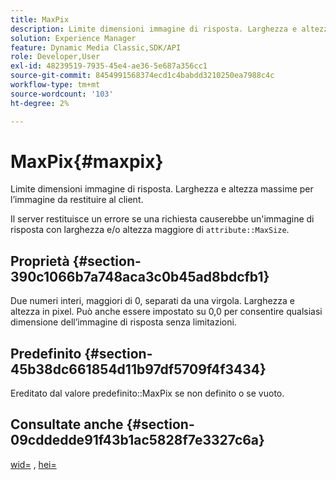```yaml
---
title: MaxPix
description: Limite dimensioni immagine di risposta. Larghezza e altezza massime per l’immagine da restituire al client.
solution: Experience Manager
feature: Dynamic Media Classic,SDK/API
role: Developer,User
exl-id: 48239519-7935-45e4-ae36-5e687a356cc1
source-git-commit: 8454991568374ecd1c4babdd3210250ea7988c4c
workflow-type: tm+mt
source-wordcount: '103'
ht-degree: 2%

---
```


# MaxPix{#maxpix}

Limite dimensioni immagine di risposta. Larghezza e altezza massime per l’immagine da restituire al client.

Il server restituisce un errore se una richiesta causerebbe un&#39;immagine di risposta con larghezza e/o altezza maggiore di `attribute::MaxSize`.

## Proprietà {#section-390c1066b7a748aca3c0b45ad8bdcfb1}

Due numeri interi, maggiori di 0, separati da una virgola. Larghezza e altezza in pixel. Può anche essere impostato su 0,0 per consentire qualsiasi dimensione dell’immagine di risposta senza limitazioni.

## Predefinito {#section-45b38dc661854d11b97df5709f4f3434}

Ereditato dal valore predefinito::MaxPix se non definito o se vuoto.

## Consultate anche {#section-09cddedde91f43b1ac5828f7e3327c6a}

[wid=](../../../../../ir-api/http-protocol/image-rendering-api-ref/c-ir-http-protocol-ref/c-ir-http-protocol-command-reference/r-ir-wid.md#reference-b7e691b0624941168c94b2749ae233ec) , [hei=](../../../../../ir-api/http-protocol/image-rendering-api-ref/c-ir-http-protocol-ref/c-ir-http-protocol-command-reference/r-ir-hei.md#reference-1c08f60365a94417a39867c09cac5478)
